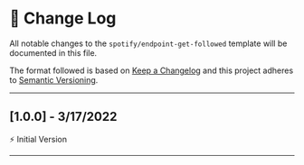 # 📣 Change Log
All notable changes to the `spotify/endpoint-get-followed` template will be documented in this file.

The format followed is based on [Keep a Changelog](http://keepachangelog.com/) and this project adheres to [Semantic Versioning](http://semver.org/).

---
 
## [1.0.0] - 3/17/2022
 
⚡️ Initial Version
 
---

